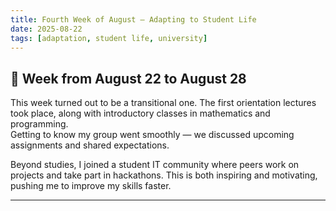 ```yaml
---
title: Fourth Week of August — Adapting to Student Life
date: 2025-08-22
tags: [adaptation, student life, university]
---
```


## 📌 Week from August 22 to August 28

This week turned out to be a transitional one. The first orientation lectures took place, along with introductory classes in mathematics and programming.  
Getting to know my group went smoothly — we discussed upcoming assignments and shared expectations.  

Beyond studies, I joined a student IT community where peers work on projects and take part in hackathons. This is both inspiring and motivating, pushing me to improve my skills faster.  

---

